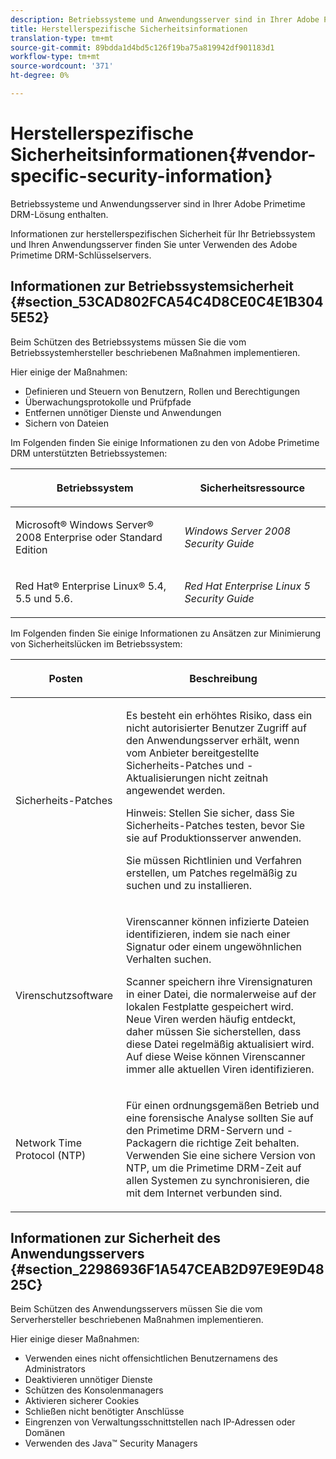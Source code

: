 ```yaml
---
description: Betriebssysteme und Anwendungsserver sind in Ihrer Adobe Primetime DRM-Lösung enthalten.
title: Herstellerspezifische Sicherheitsinformationen
translation-type: tm+mt
source-git-commit: 89bdda1d4bd5c126f19ba75a819942df901183d1
workflow-type: tm+mt
source-wordcount: '371'
ht-degree: 0%

---
```



# Herstellerspezifische Sicherheitsinformationen{#vendor-specific-security-information}

Betriebssysteme und Anwendungsserver sind in Ihrer Adobe Primetime DRM-Lösung enthalten.

Informationen zur herstellerspezifischen Sicherheit für Ihr Betriebssystem und Ihren Anwendungsserver finden Sie unter Verwenden des Adobe Primetime DRM-Schlüsselservers.

## Informationen zur Betriebssystemsicherheit {#section_53CAD802FCA54C4D8CE0C4E1B3045E52}

Beim Schützen des Betriebssystems müssen Sie die vom Betriebssystemhersteller beschriebenen Maßnahmen implementieren.

Hier einige der Maßnahmen:

* Definieren und Steuern von Benutzern, Rollen und Berechtigungen
* Überwachungsprotokolle und Prüfpfade
* Entfernen unnötiger Dienste und Anwendungen
* Sichern von Dateien

Im Folgenden finden Sie einige Informationen zu den von Adobe Primetime DRM unterstützten Betriebssystemen:

<table frame="all" colsep="1" rowsep="1" class="+ topic/table adobe-d/table " id="table_ugl_kjz_n4"> 
 <thead class="- topic/thead "> 
  <tr rowsep="1" class="- topic/row "> 
   <th colname="1" class="- topic/entry entry"> <p class="- topic/p ">Betriebssystem </p> </th> 
   <th colname="2" class="- topic/entry entry"> <p class="- topic/p ">Sicherheitsressource </p> </th> 
  </tr> 
 </thead>
 <tbody class="- topic/tbody "> 
  <tr rowsep="1" class="- topic/row "> 
   <td colname="1" class="- topic/entry "> <p class="- topic/p ">Microsoft® Windows Server® 2008 Enterprise oder Standard Edition </p> </td> 
   <td colname="2" class="- topic/entry "> <p class="- topic/p "><i class="+ topic/ph hi-d/i ">Windows Server 2008 Security Guide</i> </p> </td> 
  </tr> 
  <tr rowsep="0" class="- topic/row "> 
   <td colname="1" class="- topic/entry "> <p class="- topic/p ">Red Hat® Enterprise Linux® 5.4, 5.5 und 5.6. </p> </td> 
   <td colname="2" class="- topic/entry "> <p class="- topic/p "><i class="+ topic/ph hi-d/i ">Red Hat Enterprise Linux 5 Security Guide</i> </p> </td> 
  </tr> 
 </tbody> 
</table>

Im Folgenden finden Sie einige Informationen zu Ansätzen zur Minimierung von Sicherheitslücken im Betriebssystem:

<table frame="all" colsep="1" rowsep="1" class="+ topic/table adobe-d/table " id="table_whl_kjz_n4"> 
 <thead class="- topic/thead "> 
  <tr rowsep="1" class="- topic/row "> 
   <th colname="1" class="- topic/entry entry"> <p class="- topic/p ">Posten </p> </th> 
   <th colname="2" class="- topic/entry entry"> <p class="- topic/p ">Beschreibung </p> </th> 
  </tr> 
 </thead>
 <tbody class="- topic/tbody "> 
  <tr rowsep="1" class="- topic/row "> 
   <td colname="1" class="- topic/entry "> <p class="- topic/p ">Sicherheits-Patches </p> </td> 
   <td colname="2" class="- topic/entry "> <p class="- topic/p ">Es besteht ein erhöhtes Risiko, dass ein nicht autorisierter Benutzer Zugriff auf den Anwendungsserver erhält, wenn vom Anbieter bereitgestellte Sicherheits-Patches und -Aktualisierungen nicht zeitnah angewendet werden. </p> <p>Hinweis:  Stellen Sie sicher, dass Sie Sicherheits-Patches testen, bevor Sie sie auf Produktionsserver anwenden. </p> <p class="- topic/p ">Sie müssen Richtlinien und Verfahren erstellen, um Patches regelmäßig zu suchen und zu installieren. </p> </td> 
  </tr> 
  <tr rowsep="1" class="- topic/row "> 
   <td colname="1" class="- topic/entry "> <p class="- topic/p ">Virenschutzsoftware </p> </td> 
   <td colname="2" class="- topic/entry "> <p class="- topic/p ">Virenscanner können infizierte Dateien identifizieren, indem sie nach einer Signatur oder einem ungewöhnlichen Verhalten suchen. </p> <p>Scanner speichern ihre Virensignaturen in einer Datei, die normalerweise auf der lokalen Festplatte gespeichert wird. Neue Viren werden häufig entdeckt, daher müssen Sie sicherstellen, dass diese Datei regelmäßig aktualisiert wird. Auf diese Weise können Virenscanner immer alle aktuellen Viren identifizieren. </p> </td> 
  </tr> 
  <tr rowsep="0" class="- topic/row "> 
   <td colname="1" class="- topic/entry "> <p class="- topic/p ">Network Time Protocol (NTP) </p> </td> 
   <td colname="2" class="- topic/entry "> <p class="- topic/p ">Für einen ordnungsgemäßen Betrieb und eine forensische Analyse sollten Sie auf den Primetime DRM-Servern und -Packagern die richtige Zeit behalten. Verwenden Sie eine sichere Version von NTP, um die Primetime DRM-Zeit auf allen Systemen zu synchronisieren, die mit dem Internet verbunden sind. </p> </td> 
  </tr> 
 </tbody> 
</table>

## Informationen zur Sicherheit des Anwendungsservers {#section_22986936F1A547CEAB2D97E9E9D4825C}

Beim Schützen des Anwendungsservers müssen Sie die vom Serverhersteller beschriebenen Maßnahmen implementieren.

Hier einige dieser Maßnahmen:

* Verwenden eines nicht offensichtlichen Benutzernamens des Administrators
* Deaktivieren unnötiger Dienste
* Schützen des Konsolenmanagers
* Aktivieren sicherer Cookies
* Schließen nicht benötigter Anschlüsse
* Eingrenzen von Verwaltungsschnittstellen nach IP-Adressen oder Domänen
* Verwenden des Java™ Security Managers

